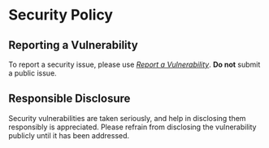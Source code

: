 # Security Policy

## Reporting a Vulnerability

To report a security issue, please use [*Report a Vulnerability*](https://github.com/jhnc-oss/github-mirror/security/advisories/new). **Do not** submit a public issue.

## Responsible Disclosure

Security vulnerabilities are taken seriously, and help in disclosing them responsibly is appreciated. Please refrain from disclosing the vulnerability publicly until it has been addressed.
